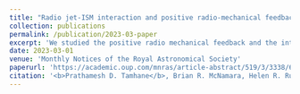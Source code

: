 ```yaml
---
title: "Radio jet-ISM interaction and positive radio-mechanical feedback in Abell 1795"
collection: publications
permalink: /publication/2023-03-paper
excerpt: 'We studied the positive radio mechanical feedback and the interaction between radio jets and the interstellar medium in the brightest cluster galaxy of the Abell 1795 galaxy cluster. We found that radio-jet triggered star formation has a lower efficiency compared to the efficiency of star formation in the central regions of nearby spiral galaxies.'
date: 2023-03-01
venue: 'Monthly Notices of the Royal Astronomical Society'
paperurl: 'https://academic.oup.com/mnras/article-abstract/519/3/3338/6965357?redirectedFrom=fulltext'
citation: '<b>Prathamesh D. Tamhane</b>, Brian R. McNamara, Helen R. Russell, Francoise Combes, Yu, Qiu, Alastair C. Edge, Roberto Maiolino, Andrew Fabian, Paul E. J. Nulsen, R. Johnstone, Stefano Carniani, (2022). &quot;Radio jet-ISM interaction and positive radio-mechanical feedback in Abell 1795.&quot; <i>MNRAS</i>, Volume 519, Issue 3.'
---
```

<!-- This paper is about the number 1. The number 2 is left for future work.

[Download paper here](http://academicpages.github.io/files/paper1.pdf)

Recommended citation: Your Name, You. (2009). "Paper Title Number 1." <i>Journal 1</i>. 1(1). -->
